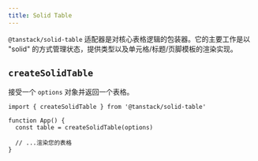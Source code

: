 ```yaml
---
title: Solid Table
---
```


`@tanstack/solid-table` 适配器是对核心表格逻辑的包装器。它的主要工作是以 "solid" 的方式管理状态，提供类型以及单元格/标题/页脚模板的渲染实现。

## `createSolidTable`

接受一个 `options` 对象并返回一个表格。

```tsx
import { createSolidTable } from '@tanstack/solid-table'

function App() {
  const table = createSolidTable(options)

  // ...渲染您的表格
}
```